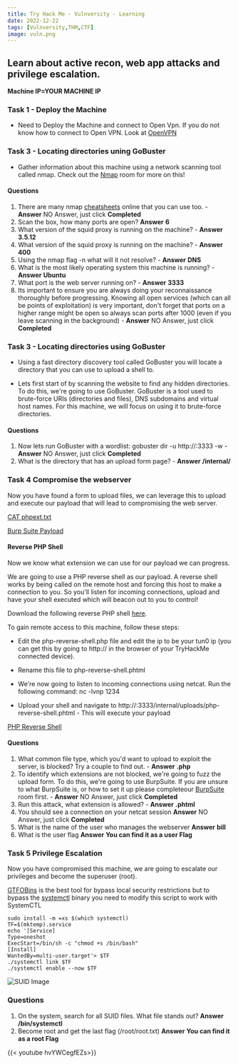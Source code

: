 ```yaml
---
title: Try Hack Me - Vulnversity - Learning
date: 2022-12-22
tags: [Vulnversity,THM,CTF]
image: vuln.png
---
```

Learn about active recon, web app attacks and privilege escalation.
---

**Machine IP=YOUR MACHINE IP**

### Task 1 - Deploy the Machine

- Need to Deploy the Machine and connect to Open Vpn. If you do not know how to connect to Open VPN.
Look at [OpenVPN](https://tryhackme.com/room/openvpn) 

### Task 3 - Locating directories uning GoBuster
- Gather information about this machine using a network scanning tool called nmap. 
Check out the [Nmap](https://tryhackme.com/room/furthernmap) room for more on this!

#### Questions

1. There are many nmap [cheatsheets](https://cdn.comparitech.com/wp-content/uploads/2019/06/Nmap-Cheat-Sheet-1.webp) online that you can use too. - **Answer** NO Answer, just click **Completed** 
2. Scan the box, how many ports are open? **Answer** **6**
3. What version of the squid proxy is running on the machine? - **Answer** **3.5.12**
4. What version of the squid proxy is running on the machine? - **Answer** **400**
5. Using the nmap flag -n what will it not resolve? - **Answer** **DNS**
6. What is the most likely operating system this machine is running? - **Answer** **Ubuntu**
7. What port is the web server running on? - **Answer** **3333**
8. Its important to ensure you are always doing your reconnaissance thoroughly before progressing. Knowing all open services (which can all be points of exploitation) is very important, don't forget that ports on a higher range might be open so always scan ports after 1000 (even if you leave scanning in the background) - **Answer** NO Answer, just click **Completed** 

### Task 3 - Locating directories using GoBuster
- Using a fast directory discovery tool called GoBuster you will locate a directory that you can use to upload a shell to.

- Lets first start of by scanning the website to find any hidden directories. To do this, we're going to use GoBuster.
GoBuster is a tool used to brute-force URIs (directories and files), DNS subdomains and virtual host names. For this machine, we will focus on using it to brute-force directories.

#### Questions
1. Now lets run GoBuster with a wordlist: gobuster dir -u http://<ip>:3333 -w <word list location> - **Answer** NO Answer, just click **Completed** 
2. What is the directory that has an upload form page? - **Answer** **/internal/**

### Task 4 Compromise the webserver
Now you have found a form to upload files, we can leverage this to upload and execute our payload that will lead to compromising the web server.

[CAT phpext.txt](https://i.imgur.com/ED153Nx.png "phpext") 

[Burp Suite Payload](https://i.imgur.com/6dxnzq6.png "PAyload") 

#### Reverse PHP Shell

Now we know what extension we can use for our payload we can progress.

We are going to use a PHP reverse shell as our payload. A reverse shell works by being called on the remote host and forcing this host to make a connection to you. So you'll listen for incoming connections, upload and have your shell executed which will beacon out to you to control!

Download the following reverse PHP shell [here](https://github.com/pentestmonkey/php-reverse-shell/blob/master/php-reverse-shell.php).

To gain remote access to this machine, follow these steps:

- Edit the php-reverse-shell.php file and edit the ip to be your tun0 ip (you can get this by going to http://<ip> in the browser of your TryHackMe connected device).

- Rename this file to php-reverse-shell.phtml

- We're now going to listen to incoming connections using netcat. Run the following command: nc -lvnp 1234

- Upload your shell and navigate to http://<ip>:3333/internal/uploads/php-reverse-shell.phtml - This will execute your payload

[PHP Reverse Shell](https://i.imgur.com/FGcvTCp.png "PHP") 

#### Questions
1. What common file type, which you'd want to upload to exploit the server, is blocked? Try a couple to find out. - **Answer** **.php** 
2. To identify which extensions are not blocked, we're going to fuzz the upload form.
To do this, we're going to use BurpSuite. If you are unsure to what BurpSuite is, or how to set it up please completeour [BurpSuite](https://tryhackme.com/room/rpburpsuite) room first. - **Answer** NO Answer, just click **Completed**
3. Run this attack, what extension is allowed? - **Answer** **.phtml**
4. You should see a connection on your netcat session **Answer** NO Answer, just click **Completed** 
5. What is the name of the user who manages the webserver **Answer** **bill**
6. What is the user flag **Answer** **You can find it as a user Flag**

### Task 5 Privilege Escalation
Now you have compromised this machine, we are going to escalate our privileges and become the superuser (root).

[GTFOBins](https://gtfobins.github.io/) is the best tool for bypass local security restrictions but to bypass the [systemctl](https://gtfobins.github.io/gtfobins/systemctl/) binary you need to modify this script to work with SystemCTL
```
sudo install -m =xs $(which systemctl)
TF=$(mktemp).service
echo '[Service]
Type=oneshot
ExecStart=/bin/sh -c "chmod +s /bin/bash"
[Install]
WantedBy=multi-user.target'> $TF
./systemctl link $TF
./systemctl enable --now $TF
```
![SUID Image](https://i.imgur.com/ZhaNR2p.jpg "SUID")


### Questions
1. On the system, search for all SUID files. What file stands out? **Answer** **/bin/systemctl**
2. Become root and get the last flag (/root/root.txt) **Answer**  **You can find it as a root Flag**




{{< youtube hvYWCegfEZs>}} 

